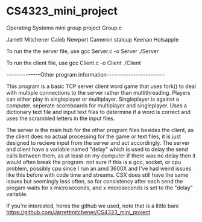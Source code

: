 # CS4323_mini_project
Operating Systems mini group project
Group c

Jarrett Mitchener
Caleb Newport
Cameron stalcup
Keenan Holsapple

To run the the server file, use
gcc Server.c -o Server
./Server

To run the client file, use
gcc Client.c -o Client
./Client

--------------Other program information------------------------

This program is a basic TCP server client word game that uses fork()
to deal with multiple connections to the server rather than multithreading.
Players can either play in singleplayer or multiplayer.
Singleplayer is against a computer.
seperate scoreboards for multiplayer and singleplayer.
Uses a dictionary text file and input text files to determine if 
a word is correct and uses the scrambled letters in the input files.

The server is the main hub for the other program files besides the client,
as the client does no actual processing for the game or text files, it 
is just designed to recieve input from the server and act accordingly.
The server and client have a variable named "delay" which is used to 
delay the send calls between them, as at least on my computer if there
was no delay then it would often break the program. not sure if this is
a gcc, socket, or cpu problem, possibly cpu since I run an amd 3600X 
and I've had weird issues like this before with code time and streams.
CSX does still have the same issues but seemingly less often, so for
consistency after each send the progam waits for x microseconds, and
x microseconds is set to the "delay" variable.

If you're interested, heres the github we used, note that is a little bare
https://github.com/Jarrettmitchener/CS4323_mini_project

